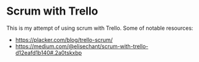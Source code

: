 # Scrum with Trello
This is my attempt of using scrum with Trello. Some of notable resources:

- https://placker.com/blog/trello-scrum/
-  https://medium.com/@elisechant/scrum-with-trello-d12eafd1b140#.2a0tskxbp 

